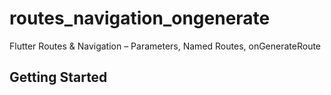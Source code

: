 # routes_navigation_ongenerate

Flutter Routes & Navigation – Parameters, Named Routes, onGenerateRoute

## Getting Started
